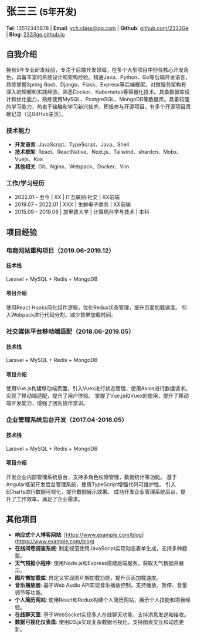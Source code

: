# 张三三 <small>(5年开发)</small>

**Tel**: 13512345678  |  **Email**: ych.class@qq.com  |  **Github**: [github.com/2333Ge](https://github.com/2333Ge)  |  **Blog**: [2333ge.github.io](https://2333ge.github.io)

## 自我介绍

拥有5年专业研发经验，专注于后端开发领域。在多个大型项目中担任核心开发角色，具备丰富的系统设计和架构经验。精通Java、Python、Go等后端开发语言，熟练掌握Spring Boot、Django、Flask、Express等后端框架。对微服务架构有深入的理解和实践经验，熟悉Docker、Kubernetes等容器化技术。具备数据库设计和优化能力，熟练使用MySQL、PostgreSQL、MongoDB等数据库。具备较强的学习能力，热衷于接触和学习新兴技术，积极参与开源项目，有多个开源项目贡献记录（见GitHub主页）。

### 技术能力

- **开发语言**: JavaScript、TypeScript、Java、Shell
- **技术框架**: React、ReactNative、Next.js、Tailwind、shardcn、Mobx、Vuejs、Koa
- **其他相关**: Git、Nginx、Webpack、Docker、Vim

### 工作/学习经历

- 2022.01 - 至今  |  XX  |  IT互联网·社交  |  XX前端
- 2019.07 - 2022.01  |  XXX  |  生鲜电子商务  |  XX前端
- 2015.09 - 2019.06  |  加里敦大学  |  计算机科学与技术  |  本科

## 项目经验

### 电商网站重构项目（2019.06-2019.12）

#### 技术栈

Laravel + MySQL + Redis + MongoDB

#### 项目介绍

使用React Hooks简化组件逻辑，优化Redux状态管理，提升页面加载速度。
引入Webpack进行代码分割，减少首屏加载时间。

### 社交媒体平台移动端适配（2018.06-2019.05）

#### 技术栈

Laravel + MySQL + Redis + MongoDB

#### 项目介绍

使用Vue.js构建移动端页面，引入Vuex进行状态管理，使用Axios进行数据请求。
实现了移动端适配，提升了用户体验。
掌握了Vue.js和Vuex的使用，提升了移动端开发能力，增强了团队协作意识。

### 企业管理系统后台开发（2017.04-2018.05）

####  技术栈

Laravel + MySQL + Redis + MongoDB

#### 项目介绍

开发企业内部管理系统后台，支持多角色权限管理，数据统计等功能。
基于Angular框架开发后台管理系统，使用TypeScript增强代码可维护性。
引入ECharts进行数据可视化，提升数据展示效果。
成功开发企业管理系统后台，提升了工作效率，满足了企业需求。

## 其他项目

- **响应式个人博客网站**: [https://www.example.com/blog](https://www.example.com/blog)
- **在线问卷调查系统**: 制定规范使用JavaScript实现动态表单生成，支持多种题型。
- **天气预报小程序**: 使用Node.js和Express搭建后端服务，获取天气数据并展示。
- **图片懒加载库**: 自定义实现图片懒加载功能，提升页面加载速度。
- **音乐播放器**: 基于Web Audio API实现音乐播放控制，支持播放、暂停、音量调节等功能。
- **个人简历网站**: 使用React和Redux构建个人简历网站，展示个人技能和项目经验。
- **在线聊天室**: 基于WebSocket实现多人在线聊天功能，支持消息发送和接收。
- **数据可视化仪表盘**: 使用D3.js实现复杂数据可视化，支持图表交互和动态更新。